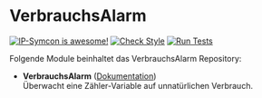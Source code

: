 # VerbrauchsAlarm

[![IP-Symcon is awesome!](https://img.shields.io/badge/IP--Symcon-6.0-blue.svg)](https://www.symcon.de)
[![Check Style](https://github.com/symcon/VerbrauchsAlarm/workflows/Check%20Style/badge.svg)](https://github.com/symcon/VerbrauchsAlarm/actions)
[![Run Tests](https://github.com/symcon/VerbrauchsAlarm/workflows/Run%20Tests/badge.svg)](https://github.com/symcon/VerbrauchsAlarm/actions)

Folgende Module beinhaltet das VerbrauchsAlarm Repository:

- __VerbrauchsAlarm__ ([Dokumentation](VerbrauchsAlarm))  
	Überwacht eine Zähler-Variable auf unnatürlichen Verbrauch. 